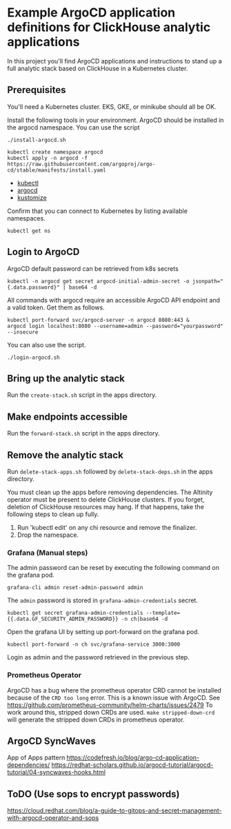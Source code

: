 # Example ArgoCD application definitions for ClickHouse analytic applications

In this project you'll find ArgoCD applications and instructions to stand up 
a full analytic stack based on ClickHouse in a Kubernetes cluster. 

## Prerequisites

You'll need a Kubernetes cluster. EKS, GKE, or minikube should all be OK. 

Install the following tools in your environment. ArgoCD should be installed
in the argocd namespace. 
You can use the script
```
./install-argocd.sh
```

```
kubectl create namespace argocd
kubectl apply -n argocd -f https://raw.githubusercontent.com/argoproj/argo-cd/stable/manifests/install.yaml
```
* [kubectl](https://kubernetes.io/docs/tasks/tools/#kubectl)
* [argocd](https://argo-cd.readthedocs.io/en/stable/getting_started/)
* [kustomize](https://kubectl.docs.kubernetes.io/installation/kustomize/)

Confirm that you can connect to Kubernetes by listing available namespaces.
```
kubectl get ns
```

## Login to ArgoCD

ArgoCD default password can be retrieved from k8s secrets
```
kubectl -n argocd get secret argocd-initial-admin-secret -o jsonpath="{.data.password}" | base64 -d
```
All commands with argocd require an accessible ArgoCD API endpoint and a
valid token. Get them as follows.
```
kubectl port-forward svc/argocd-server -n argocd 8080:443 &
argocd login localhost:8080 --username=admin --password="yourpassword" --insecure
```

You can also use the script.
```
./login-argocd.sh
```
## Bring up the analytic stack

Run the `create-stack.sh` script in the apps directory.

## Make endpoints accessible

Run the `forward-stack.sh` script in the apps directory.

## Remove the analytic stack

Run `delete-stack-apps.sh` followed by `delete-stack-deps.sh` in the
apps directory. 

You must clean up the apps before removing dependencies. The Altinity 
operator must be present to delete ClickHouse clusters. If you forget, 
deletion of ClickHouse resources may hang. If that happens, take the 
following steps to clean up fully. 

1. Run 'kubectl edit' on any chi resource and remove the finalizer. 
2. Drop the namespace. 

### Grafana (Manual steps)
The admin password can be reset by executing the following command on the grafana pod.
```
grafana-cli admin reset-admin-password admin
```

The `admin` password is stored in `grafana-admin-credentials` secret.
```
kubectl get secret grafana-admin-credentials --template={{.data.GF_SECURITY_ADMIN_PASSWORD}} -n ch|base64 -d
```

Open the grafana UI by setting up port-forward on the grafana pod.
```
kubectl port-forward -n ch svc/grafana-service 3000:3000
```
Login as admin and the password retrieved in the previous step.

### Prometheus Operator
ArgoCD has a bug where the prometheus operator CRD cannot be installed
because of the `CRD too long` error.
This is a known issue with ArgoCD. See
https://github.com/prometheus-community/helm-charts/issues/2479
To work around this, stripped down CRDs are used.
`make stripped-down-crd` will generate the stripped down CRDs in prometheus operator.


## ArgoCD SyncWaves
App of Apps pattern
https://codefresh.io/blog/argo-cd-application-dependencies/
https://redhat-scholars.github.io/argocd-tutorial/argocd-tutorial/04-syncwaves-hooks.html

## ToDO (Use sops to encrypt passwords)
https://cloud.redhat.com/blog/a-guide-to-gitops-and-secret-management-with-argocd-operator-and-sops